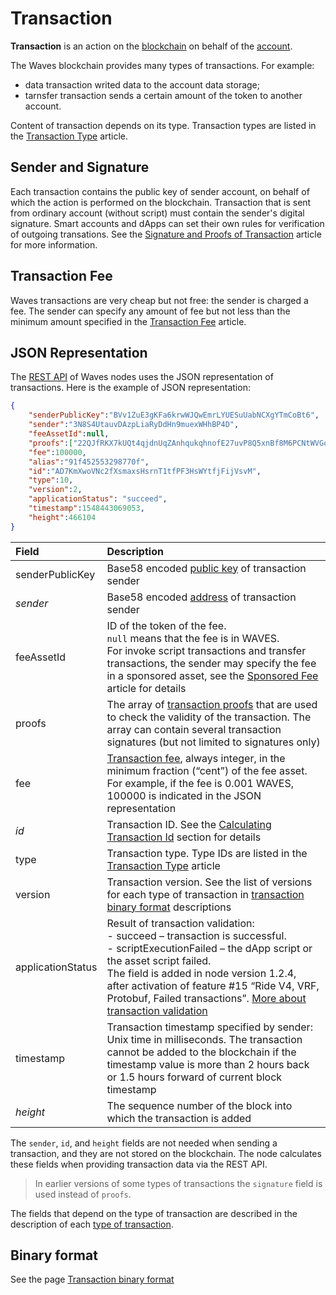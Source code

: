 # Transaction

**Transaction** is an action on the [blockchain](/en/blockchain/blockchain/) on behalf of the [account](/en/blockchain/account/). 

The Waves blockchain provides many types of transactions. For example:

* data transaction writed data to the account data storage;
* tarnsfer transaction sends a certain amount of the token to another account.

Content of transaction depends on its type. Transaction types are listed in the [Transaction Type](/en/blockchain/transaction-type/) article.

## Sender and Signature

Each transaction contains the public key of sender account, on behalf of which the action is performed on the blockchain. Transaction that is sent from ordinary account (without script) must contain the sender's digital signature. Smart accounts and dApps can set their own rules for verification of outgoing transations. See the [Signature and Proofs of Transaction](/en/blockchain/transaction/transaction-proof) article for more information.

## Transaction Fee

Waves transactions are very cheap but not free: the sender is charged a fee. The sender can specify any amount of fee but not less than the minimum amount specified in the [Transaction Fee](/en/blockchain/transaction/transaction-fee) article.

## JSON Representation

The [REST API](/en/waves-node/node-api/) of Waves nodes uses the JSON representation of transactions. Here is the example of JSON representation:

```json
{
    "senderPublicKey":"BVv1ZuE3gKFa6krwWJQwEmrLYUESuUabNCXgYTmCoBt6",
    "sender":"3N8S4UtauvDAzpLiaRyDdHn9muexWHhBP4D",
    "feeAssetId":null,
    "proofs":["22QJfRKX7kUQt4qjdnUqZAnhqukqhnofE27uvP8Q5xnBf8M6PCNtWVGq2ngm6m7Voe7duys59D1yU9jhKrmdXDCe"],
    "fee":100000,
    "alias":"91f452553298770f",
    "id":"AD7KmXwoVNc2fXsmaxsHsrnT1tfPF3HsWYtfjFijVsvM",
    "type":10,
    "version":2,
    "applicationStatus": "succeed",
    "timestamp":1548443069053,
    "height":466104
}
```

| Field | Description |
| :--- | :--- |
| senderPublicKey | Base58 encoded [public key](/en/blockchain/account/#account-public-and-private-keys) of transaction sender |
| *sender* | Base58 encoded [address](/en/blockchain/account/address) of transaction sender |
| feeAssetId | ID of the token of the fee.<br>`null` means that the fee is in WAVES.<br>For invoke script transactions and transfer transactions, the sender may specify the fee in a sponsored asset, see the [Sponsored Fee](/en/blockchain/waves-protocol/sponsored-fee) article for details |
| proofs | The array of [transaction proofs](/en/blockchain/transaction/transaction-proof) that are used to check the validity of the transaction. The array can contain several transaction signatures (but not limited to signatures only) |
| fee | [Transaction fee](/en/blockchain/transaction/transaction-fee), always integer, in the minimum fraction (“cent”) of the fee asset. For example, if the fee is 0.001 WAVES, 100000 is indicated in the JSON representation |
| *id* | Transaction ID. See the [Calculating Transaction Id](/en/blockchain/waves-protocol/cryptographic-practical-details#calculating-transaction-id) section for details |
| type | Transaction type. Type IDs are listed in the [Transaction Type](/en/blockchain/transaction-type/) article |
| version | Transaction version. See the list of versions for each type of transaction in [transaction binary format](/en/blockchain/binary-format/transaction-binary-format) descriptions |
| applicationStatus | Result of transaction validation:<br>- succeed – transaction is successful.<br>- scriptExecutionFailed – the dApp script or the asset script failed.<br>The field is added in node version 1.2.4, after activation of feature #15 “Ride V4, VRF, Protobuf, Failed transactions”. [More about transaction validation](/en/blockchain/transaction/transaction-validation) |
| timestamp | Transaction timestamp specified by sender: Unix time in milliseconds. The transaction cannot be added to the blockchain if the timestamp value is more than 2 hours back or 1.5 hours forward of current block timestamp |
| *height* | The sequence number of the block into which the transaction is added |

The `sender`, `id`, and `height` fields are not needed when sending a transaction, and they are not stored on the blockchain. The node calculates these fields when providing transaction data via the REST API.

> In earlier versions of some types of transactions the `signature` field is used instead of `proofs`.

The fields that depend on the type of transaction are described in the description of each [type of transaction](/en/blockchain/transaction/transaction-type/).

## Binary format

See the page [Transaction binary format](/en/blockchain/binary-format/transaction-binary-format/)
